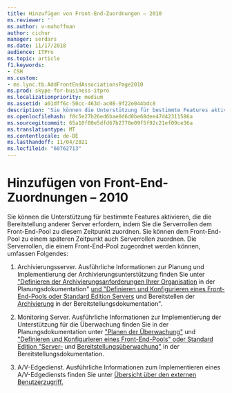 ```yaml
---
title: Hinzufügen von Front-End-Zuordnungen – 2010
ms.reviewer: ''
ms.author: v-mahoffman
author: cichur
manager: serdars
ms.date: 11/17/2018
audience: ITPro
ms.topic: article
f1.keywords:
- CSH
ms.custom:
- ms.lync.tb.AddFrontEndAssociationsPage2010
ms.prod: skype-for-business-itpro
ms.localizationpriority: medium
ms.assetid: a01dff6c-50cc-463d-ac08-9f22e044bdc8
description: 'Sie können die Unterstützung für bestimmte Features aktivieren, die die Bereitstellung anderer Server erfordern, indem Sie die Serverrollen dem Front-End-Pool zu diesem Zeitpunkt zuordnen. Sie können dem Front-End-Pool zu einem späteren Zeitpunkt auch Serverrollen zuordnen. Die Serverrollen, die einem Front-End-Pool zugeordnet werden können, umfassen Folgendes:'
ms.openlocfilehash: f0c5e27b26ed6bae0d6d0be68dee47d42311586a
ms.sourcegitcommit: 65a10f80e5dfd67b2778e09f5f92c21ef09ce36a
ms.translationtype: MT
ms.contentlocale: de-DE
ms.lasthandoff: 11/04/2021
ms.locfileid: "60762713"
---
```

# <a name="add-front-end-associations-2010"></a>Hinzufügen von Front-End-Zuordnungen – 2010

Sie können die Unterstützung für bestimmte Features aktivieren, die die Bereitstellung anderer Server erfordern, indem Sie die Serverrollen dem Front-End-Pool zu diesem Zeitpunkt zuordnen. Sie können dem Front-End-Pool zu einem späteren Zeitpunkt auch Serverrollen zuordnen. Die Serverrollen, die einem Front-End-Pool zugeordnet werden können, umfassen Folgendes:

1. Archivierungsserver. Ausführliche Informationen zur Planung und Implementierung der Archivierungsunterstützung finden Sie unter ["Definieren der Archivierungsanforderungen Ihrer Organisation](/previous-versions/office/lync-server-2013/lync-server-2013-defining-your-requirements-for-archiving) in der Planungsdokumentation" [und "Definieren und Konfigurieren eines Front-End-Pools oder Standard Edition Servers](/previous-versions/office/lync-server-2013/lync-server-2013-define-and-configure-a-front-end-pool-or-standard-edition-server) und Bereitstellen der [Archivierung](/previous-versions/office/lync-server-2013/lync-server-2013-deploying-archiving) in der Bereitstellungsdokumentation".

2. Monitoring Server. Ausführliche Informationen zur Implementierung der Unterstützung für die Überwachung finden Sie in der Planungsdokumentation unter ["Planen der Überwachung"](/previous-versions/office/lync-server-2013/lync-server-2013-planning-for-monitoring) und ["Definieren und Konfigurieren eines Front-End-Pools" oder Standard Edition "Server-](/previous-versions/office/lync-server-2013/lync-server-2013-define-and-configure-a-front-end-pool-or-standard-edition-server) und [Bereitstellungsüberwachung"](/previous-versions/office/lync-server-2013/lync-server-2013-deploying-monitoring) in der Bereitstellungsdokumentation.

3. A/V-Edgedienst. Ausführliche Informationen zum Implementieren eines A/V-Edgediensts finden Sie unter [Übersicht über den externen Benutzerzugriff.](/previous-versions/office/lync-server-2013/lync-server-2013-overview-of-external-user-access)